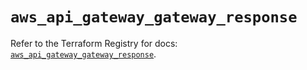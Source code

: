 # `aws_api_gateway_gateway_response`

Refer to the Terraform Registry for docs: [`aws_api_gateway_gateway_response`](https://registry.terraform.io/providers/hashicorp/aws/5.39.1/docs/resources/api_gateway_gateway_response).
